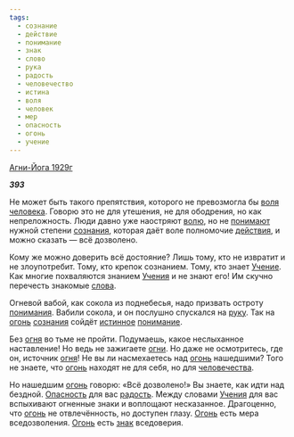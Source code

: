 ```yaml
---
tags:
  - сознание
  - действие
  - понимание
  - знак
  - слово
  - рука
  - радость
  - человечество
  - истина
  - воля
  - человек
  - мер
  - опасность
  - огонь
  - учение
---
```

[Агни-Йога 1929г](https://127.0.0.1:4002/agni/1929)

___393___

Не может быть такого препятствия, которого не превозмогла бы [воля](../../../tags/#воля) [человека](../../../tags/#человек). Говорю это не для утешения, не для ободрения, но как непреложность. Люди давно уже наостряют [волю](../../../tags/#воля), но не [понимают](../../../tags/#[понимание](../../../tags/#понимание)) нужной степени [сознания](../../../tags/#[сознание](../../../tags/#сознание)), которая даёт воле полномочие [действия](../../../tags/#действие), и можно сказать — всё дозволено.   

Кому же можно доверить всё достояние? Лишь тому, кто не извратит и не злоупотребит. Тому, кто крепок сознанием. Тому, кто знает [Учение](../../../tags/#учение). Как многие похваляются знанием [Учения](../../../tags/#учение) и не знают его! Им скучно перечесть знакомые [слова](../../../tags/#слово).   

Огневой вабой, как сокола из поднебесья, надо призвать остроту [понимания](../../../tags/#[понимание](../../../tags/#понимание)). Вабили сокола, и он послушно спускался на [руку](../../../tags/#рука). Так на [огонь](../../../tags/#огонь) [сознания](../../../tags/#[сознание](../../../tags/#сознание)) сойдёт [истинное](../../../tags/#истина) [понимание](../../../tags/#понимание).   

Без [огня](../../../tags/#огонь) во тьме не пройти. Подумаешь, какое неслыханное наставление! Но ведь не зажигаете [огни](../../../tags/#огонь). Но даже не осмотритесь, где он, источник [огня](../../../tags/#огонь)! Не вы ли насмехаетесь над [огонь](../../../tags/#огонь) нашедшими? Того не знаете, что [огонь](../../../tags/#огонь) находят не для себя, но для [человечества](../../../tags/#человечество).   

Но нашедшим [огонь](../../../tags/#огонь) говорю: «Всё дозволено!» Вы знаете, как идти над бездной. [Опасность](../../../tags/#опасность) для вас [радость](../../../tags/#радость). Между словами [Учения](../../../tags/#учение) для вас вспыхивают огненные знаки и воплощают несказанное. Драгоценно, что [огонь](../../../tags/#огонь) не отвлечённость, но доступен глазу. [Огонь](../../../tags/#огонь) есть мера вседозволения. [Огонь](../../../tags/#огонь) есть [знак](../../../tags/#знак) вседоверия.